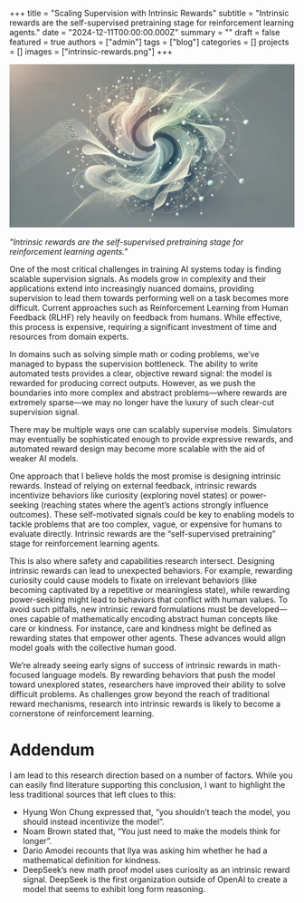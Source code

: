 +++
title = "Scaling Supervision with Intrinsic Rewards"
subtitle = "Intrinsic rewards are the self-supervised pretraining stage for reinforcement learning agents."
date = "2024-12-11T00:00:00.000Z"
summary = ""
draft = false
featured = true
authors = ["admin"]
tags = ["blog"]
categories = []
projects = []
images = ["intrinsic-rewards.png"]
+++

![image](intrinsic-rewards.png)

*"Intrinsic rewards are the self-supervised pretraining stage for reinforcement learning agents."*

One of the most critical challenges in training AI systems today is finding scalable supervision signals. As models grow in complexity and their applications extend into increasingly nuanced domains, providing supervision to lead them towards performing well on a task becomes more difficult. Current approaches such as Reinforcement Learning from Human Feedback (RLHF) rely heavily on feedback from humans. While effective, this process is expensive, requiring a significant investment of time and resources from domain experts.

In domains such as solving simple math or coding problems, we’ve managed to bypass the supervision bottleneck. The ability to write automated tests provides a clear, objective reward signal: the model is rewarded for producing correct outputs. However, as we push the boundaries into more complex and abstract problems—where rewards are extremely sparse—we may no longer have the luxury of such clear-cut supervision signal.

There may be multiple ways one can scalably supervise models. Simulators may eventually be sophisticated enough to provide expressive rewards, and automated reward design may become more scalable with the aid of weaker AI models.

One approach that I believe holds the most promise is designing intrinsic rewards. Instead of relying on external feedback, intrinsic rewards incentivize behaviors like curiosity (exploring novel states) or power-seeking (reaching states where the agent’s actions strongly influence outcomes). These self-motivated signals could be key to enabling models to tackle problems that are too complex, vague, or expensive for humans to evaluate directly. Intrinsic rewards are the “self-supervised pretraining” stage for reinforcement learning agents.

This is also where safety and capabilities research intersect. Designing intrinsic rewards can lead to unexpected behaviors. For example, rewarding curiosity could cause models to fixate on irrelevant behaviors (like becoming captivated by a repetitive or meaningless state), while rewarding power-seeking might lead to behaviors that conflict with human values. To avoid such pitfalls, new intrinsic reward formulations must be developed—ones capable of mathematically encoding abstract human concepts like care or kindness. For instance, care and kindness might be defined as rewarding states that empower other agents. These advances would align model goals with the collective human good.

We’re already seeing early signs of success of intrinsic rewards in math-focused language models. By rewarding behaviors that push the model toward unexplored states, researchers have improved their ability to solve difficult problems. As challenges grow beyond the reach of traditional reward mechanisms, research into intrinsic rewards is likely to become a cornerstone of reinforcement learning.

# Addendum

I am lead to this research direction based on a number of factors. While you can easily find literature supporting this conclusion, I want to highlight the less traditional sources that left clues to this:

- Hyung Won Chung expressed that, “you shouldn’t teach the model, you should instead incentivize the model”.
- Noam Brown stated that, “You just need to make the models think for longer”.
- Dario Amodei recounts that Ilya was asking him whether he had a mathematical definition for kindness.
- DeepSeek’s new math proof model uses curiosity as an intrinsic reward signal. DeepSeek is the first organization outside of OpenAI to create a model that seems to exhibit long form reasoning.
